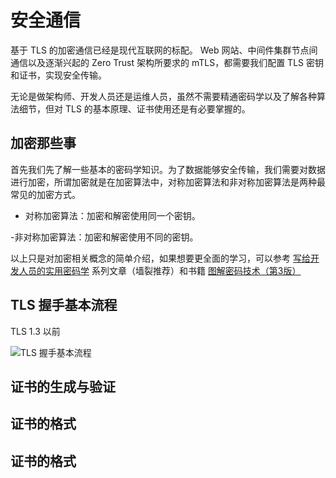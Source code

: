 # 安全通信

基于 TLS 的加密通信已经是现代互联网的标配。 Web 网站、中间件集群节点间通信以及逐渐兴起的 Zero Trust 架构所要求的 mTLS，都需要我们配置 TLS 密钥和证书，实现安全传输。

无论是做架构师、开发人员还是运维人员，虽然不需要精通密码学以及了解各种算法细节，但对 TLS 的基本原理、证书使用还是有必要掌握的。


## 加密那些事

首先我们先了解一些基本的密码学知识。为了数据能够安全传输，我们需要对数据进行加密，所谓加密就是在加密算法中，对称加密算法和非对称加密算法是两种最常见的加密方式。

- 对称加密算法：加密和解密使用同一个密钥。

-非对称加密算法：加密和解密使用不同的密钥。



以上只是对加密相关概念的简单介绍，如果想要更全面的学习，可以参考 [写给开发人员的实用密码学](https://thiscute.world/posts/practical-cryptography-basics-1/) 系列文章（墙裂推荐）和书籍 [图解密码技术（第3版）](https://book.douban.com/subject/26822106/)

## TLS 握手基本流程

TLS 1.3 以前

![TLS 握手基本流程](https://pub-08b57ed9c8ce4fadab4077a9d577e857.r2.dev/tls-handshake-01.png)

## 证书的生成与验证

## 证书的格式

## 证书的格式

